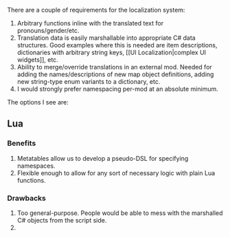 There are a couple of requirements for the localization system:

1. Arbitrary functions inline with the translated text for pronouns/gender/etc.
2. Translation data is easily marshallable into appropriate C# data structures. Good examples where this is needed are item descriptions, dictionaries with arbitrary string keys, [[UI Localization|complex UI widgets]], etc.
3. Ability to merge/override translations in an external mod. Needed for adding the names/descriptions of new map object definitions, adding new string-type enum variants to a dictionary, etc.
4. I would strongly prefer namespacing per-mod at an absolute minimum.

The options I see are:

## Lua

### Benefits

1. Metatables allow us to develop a pseudo-DSL for specifying namespaces.
2. Flexible enough to allow for any sort of necessary logic with plain Lua functions.

### Drawbacks

1. Too general-purpose. People would be able to mess with the marshalled C# objects from the script side.
2. 